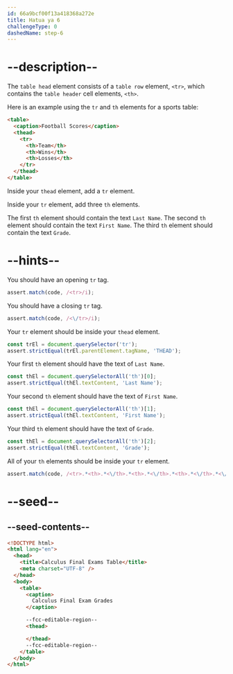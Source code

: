 ```yaml
---
id: 66a9bcf00f13a418368a272e
title: Hatua ya 6
challengeType: 0
dashedName: step-6
---
```


# --description--

The `table head` element consists of a `table row` element, `<tr>`, which contains the `table header` cell elements, `<th>`.

Here is an example using the `tr` and `th` elements for a sports table:

```html
<table>
  <caption>Football Scores</caption>
  <thead>
    <tr>
      <th>Team</th>
      <th>Wins</th>
      <th>Losses</th>
    </tr>
  </thead>
</table>
```

Inside your `thead` element, add a `tr` element.

Inside your `tr` element, add three `th` elements.

The first `th` element should contain the text `Last Name`. The second `th` element should contain the text `First Name`. The third `th` element should contain the text `Grade`.

# --hints--

You should have an opening `tr` tag.

```js
assert.match(code, /<tr>/i);
```

You should have a closing `tr` tag.

```js
assert.match(code, /<\/tr>/i);
```

Your `tr` element should be inside your `thead` element.

```js
const trEl = document.querySelector('tr');
assert.strictEqual(trEl.parentElement.tagName, 'THEAD');
```

Your first `th` element should have the text of `Last Name`.

```js
const thEl = document.querySelectorAll('th')[0];
assert.strictEqual(thEl.textContent, 'Last Name');
```

Your second `th` element should have the text of `First Name`.

```js
const thEl = document.querySelectorAll('th')[1];
assert.strictEqual(thEl.textContent, 'First Name');
```

Your third `th` element should have the text of `Grade`.

```js
const thEl = document.querySelectorAll('th')[2];
assert.strictEqual(thEl.textContent, 'Grade');
```

All of your `th` elements should be inside your `tr` element.

```js
assert.match(code, /<tr>.*<th>.*<\/th>.*<th>.*<\/th>.*<th>.*<\/th>.*<\/tr>/is);
```

# --seed--

## --seed-contents--

```html
<!DOCTYPE html>
<html lang="en">
  <head>
    <title>Calculus Final Exams Table</title>
    <meta charset="UTF-8" />
  </head>
  <body>
    <table>
      <caption>
        Calculus Final Exam Grades
      </caption>

      --fcc-editable-region--
      <thead>     

      </thead>
      --fcc-editable-region--
    </table>
  </body>
</html>
```
